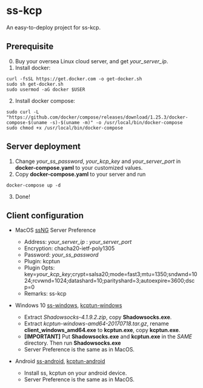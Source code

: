 # ss-kcp
An easy-to-deploy project for ss-kcp.

## Prerequisite
0. Buy your oversea Linux cloud server, and get *your_server_ip*.
1. Install docker:
```shell
curl -fsSL https://get.docker.com -o get-docker.sh
sudo sh get-docker.sh
sudo usermod -aG docker $USER
```
2. Install docker compose:
```shell
sudo curl -L "https://github.com/docker/compose/releases/download/1.25.3/docker-compose-$(uname -s)-$(uname -m)" -o /usr/local/bin/docker-compose
sudo chmod +x /usr/local/bin/docker-compose
```

## Server deployment
1. Change *your_ss_password*, *your_kcp_key* and *your_server_port* in **docker-compose.yaml** to your customized values.
2. Copy **docker-compose.yaml** to your server and run
```shell
docker-compose up -d
```
3. Done!

## Client configuration
* MacOS [ssNG](https://github.com/shadowsocks/ShadowsocksX-NG/releases/tag/v1.9.4) Server Preference
  * Address: *your_server_ip* : *your_server_port*
  * Encryption: chacha20-ietf-poly1305
  * Password: *your_ss_password*
  * Plugin: kcptun
  * Plugin Opts: key=*your_kcp_key*;crypt=salsa20;mode=fast3;mtu=1350;sndwnd=1024;rcvwnd=1024;datashard=10;parityshard=3;autoexpire=3600;dscp=0
  * Remarks: ss-kcp

* Windows 10 [ss-windows](https://github.com/shadowsocks/shadowsocks-windows/releases/tag/4.1.9.2), [kcptun-windows](https://github.com/shadowsocks/kcptun/releases/tag/v20170718)
  * Extract *Shadowsocks-4.1.9.2.zip*, copy **Shadowsocks.exe**.
  * Extract *kcptun-windows-amd64-20170718.tar.gz*, rename **client_windows_amd64.exe** to **kcptun.exe**, copy **kcptun.exe**.
  * **[IMPORTANT]** Put **Shadowsocks.exe** and **kcptun.exe** in the *SAME* directory. Then run **Shadowsocks.exe**
  * Server Preference is the same as in MacOS.

* Android [ss-android](https://github.com/shadowsocks/shadowsocks-android/releases/download/v5.2.3/shadowsocks--universal-5.2.3.apk), [kcptun-android](https://github.com/shadowsocks/kcptun-android/releases/download/v1.0.1/kcptun--universal-1.0.1.apk)
  * Install ss, kcptun on your android device.
  * Server Preference is the same as in MacOS.
